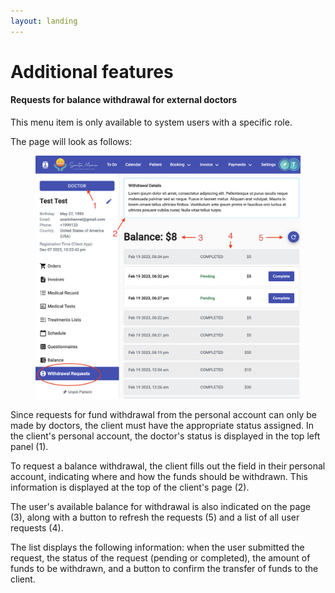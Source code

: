 ```yaml
---
layout: landing
---
```


# Additional features

#### Requests for balance withdrawal for external doctors

This menu item is only available to system users with a specific role.

The page will look as follows:

<figure><img src="../../../.gitbook/assets/Screenshot 2023-05-25 at 22.19.12.png" alt=""><figcaption></figcaption></figure>

Since requests for fund withdrawal from the personal account can only be made by doctors, the client must have the appropriate status assigned. In the client's personal account, the doctor's status is displayed in the top left panel (1).

To request a balance withdrawal, the client fills out the field in their personal account, indicating where and how the funds should be withdrawn. This information is displayed at the top of the client's page (2).

The user's available balance for withdrawal is also indicated on the page (3), along with a button to refresh the requests (5) and a list of all user requests (4).

The list displays the following information: when the user submitted the request, the status of the request (pending or completed), the amount of funds to be withdrawn, and a button to confirm the transfer of funds to the client.
